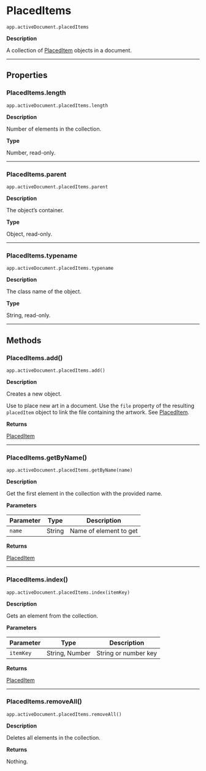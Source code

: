 # PlacedItems

`app.activeDocument.placedItems`

**Description**

A collection of [PlacedItem](PlacedItem.md#jsobjref-placeditem) objects in a document.

---

## Properties

### PlacedItems.length

`app.activeDocument.placedItems.length`

**Description**

Number of elements in the collection.

**Type**

Number, read-only.

---

### PlacedItems.parent

`app.activeDocument.placedItems.parent`

**Description**

The object’s container.

**Type**

Object, read-only.

---

### PlacedItems.typename

`app.activeDocument.placedItems.typename`

**Description**

The class name of the object.

**Type**

String, read-only.

---

## Methods

### PlacedItems.add()

`app.activeDocument.placedItems.add()`

**Description**

Creates a new object.

Use to place new art in a document. Use the `file` property of the resulting `placedItem` object to link the file containing the artwork. See [PlacedItem](PlacedItem.md#jsobjref-placeditem).

**Returns**

[PlacedItem](PlacedItem.md#jsobjref-placeditem)

---

### PlacedItems.getByName()

`app.activeDocument.placedItems.getByName(name)`

**Description**

Get the first element in the collection with the provided name.

**Parameters**

| Parameter   | Type   | Description            |
|-------------|--------|------------------------|
| `name`      | String | Name of element to get |

**Returns**

[PlacedItem](PlacedItem.md#jsobjref-placeditem)

---

### PlacedItems.index()

`app.activeDocument.placedItems.index(itemKey)`

**Description**

Gets an element from the collection.

**Parameters**

| Parameter   | Type           | Description          |
|-------------|----------------|----------------------|
| `itemKey`   | String, Number | String or number key |

**Returns**

[PlacedItem](PlacedItem.md#jsobjref-placeditem)

---

### PlacedItems.removeAll()

`app.activeDocument.placedItems.removeAll()`

**Description**

Deletes all elements in the collection.

**Returns**

Nothing.
